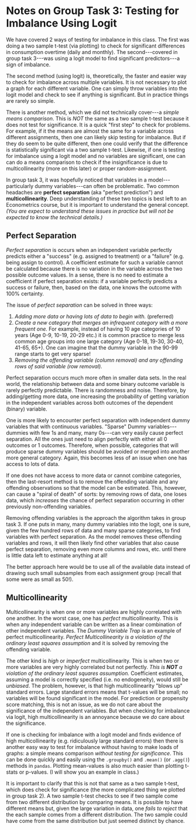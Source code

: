 # Notes on Group Task 3: Testing for Imbalance Using Logit

We have covered 2 ways of testing for imbalance in this class. The first was doing a two sample t-test (via plotting) to check for significant differences in consumption overtime (daily and monthly). The second---covered in group task 3---was using a logit model to find significant predictors---a sign of imbalance. 

The second method (using logit) is, theoretically, the faster and easier way to check for imbalance across multiple variables. It is not necessary to plot a graph for each different variable. One can simply throw variables into the logit model and check to see if anything is significant. But in practice things are rarely so simple.

There is another method, which we did not technically cover---a *simple means comparison*. This is *NOT* the same as a two sample t-test because it does not test for significance. It is a quick "first step" to check for problems. For example, if it the means are almost the same for a variable across different assignments, then one can likely skip testing for imbalance. But if they do seem to be quite different, then one could verify that the difference is statistically significant via a two sample t-test. Likewise, if one is testing for imbalance using a logit model and no variables are significant, one can can do a means comparison to check if the insignificance is due to multicollinearity (more on this later) or proper random-assignment.

In group task 3, it was hopefully noticed that variables in a model---particularly dummy variables---can often be problematic. Two common headaches are **perfect separation** (aka "perfect prediction") and **multicollinearity**. Deep understanding of these two topics is best left to an Econometrics course, but it is important to understand the general concept. *(You are expect to understand these issues in practice but will not be expected to know the technical details.)*

## Perfect Separation

*Perfect separation* is occurs when an independent variable perfectly predicts either a "success" (e.g. assigned to treatment) or a "failure" (e.g. being assign to control). A coefficient estimate for such a variable cannot be calculated because there is no variation in the variable across the two possible outcome values. In a sense, there is no need to estimate a coefficient if perfect separation exists: if a variable perfectly predicts a success or failure, then, based on the data, one knows the outcome with 100% certainty.

The issue of *perfect separation* can be solved in three ways:

1. *Adding more data or having lots of data to begin with.* (preferred)
2. *Create a new category that merges an infrequent category with a more frequent one.* For example, instead of having 10 age categories of 10 years (Age 0-9, 10-19, 20-29 etc.) it is common practice to merge less common age groups into one large category (Age 0-18, 19-30, 30-40, 41-65, 65+). One can imagine that the dummy variable in the 90-99 range starts to get very sparse!
2. *Removing the offending variable (column removal) and any offending rows of said variable (row removal).*

Perfect separation occurs much more often in smaller data sets. In the real world, the relationship between data and some binary outcome variable is rarely perfectly predictable. There is randomness and noise. Therefore, by adding/getting more data, one increasing the probability of getting variation in the independent variables across both outcomes of the dependent (binary) variable.

One is more likely to encounter perfect separation with independent dummy variables that with continuous variables. "Sparse" Dummy variables---dummies with few 1s and many, many 0s---can very easily cause perfect separation. All the ones just need to align perfectly with either all 0 outcomes or 1 outcomes. Therefore, when possible, categories that will produce sparse dummy variables should be avoided or merged into another more general category. Again, this becomes less of an issue when one has access to lots of data.

If one does not have access to more data or cannot combine categories, then the last-resort method is to remove the offending variable and any offending observations so that the model can be estimated. This, however, can cause a "spiral of death" of sorts: by removing rows of data, one loses data, which *increases* the chance of perfect separation occurring in other previously non-offending variables.

Removing offending variables is the approach the algorithm takes in group task 3. If one puts in many, many dummy variables into the logit, one is sure, given the few hundred rows of data and many sparse categories, to find variables with perfect separation. As the model removes these offending variables and rows, it will then likely find other variables that also cause perfect separation, removing even more columns and rows, etc. until there is little data left to estimate anything at all!

The better approach here would be to use all of the available data instead of drawing such small subsamples from each assignment group (recall that some were as small as 50!).

## Multicollinearity

Multicollinearity is when one or more variables are highly correlated with one another. In the worst case, one has *perfect* multicollinearity. This is when any independent variable can be written as a linear combination of other independent variables. The *Dummy Variable Trap* is an example of perfect multicollinearity. *Perfect Multicollinearity is a violation of the ordinary least squares assumption* and it is solved by removing the offending variable.

The other kind is *high* or *imperfect* multicollinearity. This is when two or more variables are very highly correlated but not perfectly. *This is **NOT** a violation of the ordinary least squares assumption.* Coefficient estimates, assuming a model is correctly specified (i.e. no endogeneity), would still be *unbiased*. The problem, however, is that high multicollinearity "blows up" standard errors. Large standard errors means that t-values will be small; no variables will be found significant in the model. For prediction or propensity score matching, this is not an issue, as we do not care about the significance of the independent variables. But when checking for imbalance via logit, high multicollinearity is an annoyance because we *do* care about the significance.

If one is checking for imbalance with a logit model and finds evidence of high multicollinearity (e.g. ridiculously large standard errors) then there is another easy way to test for imbalance without having to make loads of graphs: a simple means comparison *without testing for significance*. This can be done quickly and easily using the `.groupby()` and `.mean()` (or `.agg()`) methods in `pandas`. Plotting mean-values is also much easier than plotting t-stats or p-values. (I will show you an example in class.)

It is important to clarify that this is not that same as a two sample t-test, which does check for significance (the more complicated thing we plotted in group task 2). A two sample t-test checks to see if two sample come from two different distribution by comparing means. It is possible to have different means but, given the large variation in data, one *fails to reject* that the each sample comes from a different distribution. The two sample could have come from the same distribution but just seemed distinct by chance.


